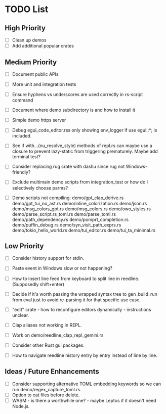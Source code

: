 # TODO List

## High Priority
- [ ]  Clean up demos
- [ ]  Add additional popular crates

## Medium Priority
- [ ]  Document public APIs
- [ ]  More unit and integration tests
- [ ]  Ensure hyphens vs underscores are used correctly in rs-script command
- [ ]  Document where demo subdirectory is and how to install it
- [ ]  Simple demo https server
- [ ]  Debug egui_code_editor.rss only showing env_logger if use egui::*; is included.
- [ ]  See if with...(nu_resolve_style) methods of repl.rs can maybe use a closure to prevent lazy-static from triggering prematurely. Maybe add terminal test?
- [ ]  Consider replacing rug crate with dashu since rug not Windows-friendly?
- [ ]  Exclude multimain demo scripts from integration_test or how do I selectively choose parms?
- [ ]  Demo scripts not compiling:
  demo/gpt_clap_derive.rs
  demo/gpt_tui_no_ast.rs
  demo/inline_colorization.rs
  demo/json.rs
  demo/msg_colors_gpt.rs
  demo/msg_colors.rs
  demo/owo_styles.rs
  demo/parse_script.rs_toml.rs
  demo/parse_toml.rs
  demo/path_dependency.rs
  demo/pomprt_completion.rs
  demo/puffin_debug.rs
  demo/syn_visit_path_exprs.rs
  demo/tokio_hello_world.rs
  demo/tui_editor.rs
  demo/tui_ta_minimal.rs


## Low Priority
- [ ]  Consider history support for stdin.
- [ ]  Paste event in Windows slow or not happening?
- [ ]  How to insert line feed from keyboard to split line in reedline. (Supposedly shift+enter)
- [ ]  Decide if it's worth passing the wrapped syntax tree to gen_build_run from eval just to avoid re-parsing it for that specific use case.
- [ ]  "edit" crate - how to reconfigure editors dynamically - instructions unclear.
- [ ]  Clap aliases not working in REPL.
- [ ]  Work on demo/reedline_clap_repl_gemini.rs
- [ ]  Consider other Rust gui packages.
- [ ]  How to navigate reedline history entry by entry instead of line by line.


## Ideas / Future Enhancements
- [ ]  Consider supporting alternative TOML embedding keywords so we can run demo/regex_capture_toml.rs.
- [ ]  Option to cat files before delete.
- [ ]  WASM - is there a worthwhile one? - maybe Leptos if it doesn't need Node.js.
